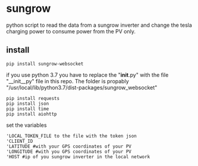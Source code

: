 # sungrow
python script to read the data from a sungrow inverter and change the tesla charging power to consume power from the PV only.

## install
```
pip install sungrow-websocket
```
if you use python 3.7 you have to replace the "__init__.py" with the file "__init__py" file in this repo. The folder is propably "/usr/local/lib/python3.7/dist-packages/sungrow_websocket"

```
pip install requests
pip install json
pip install time
pip install aiohttp
```
set the variables
```
'LOCAL_TOKEN_FILE to the file with the token json
'CLIENT_ID
'LATITUDE #with your GPS coordinates of your PV
'LONGITUDE #with you GPS coordinates of your PV
'HOST #ip of you sungrow inverter in the local network
```
